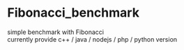 Fibonacci_benchmark
===================

simple benchmark with Fibonacci  
currently provide c++ / java / nodejs / php / python version  
